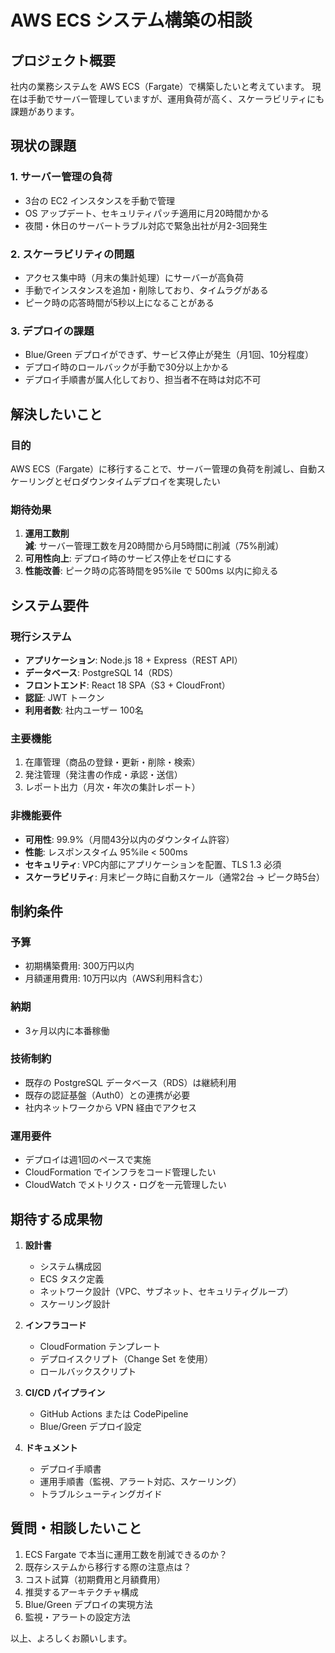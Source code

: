 # AWS ECS システム構築の相談

## プロジェクト概要

社内の業務システムを AWS ECS（Fargate）で構築したいと考えています。
現在は手動でサーバー管理していますが、運用負荷が高く、スケーラビリティにも課題があります。

## 現状の課題

### 1. サーバー管理の負荷
- 3台の EC2 インスタンスを手動で管理
- OS アップデート、セキュリティパッチ適用に月20時間かかる
- 夜間・休日のサーバートラブル対応で緊急出社が月2-3回発生

### 2. スケーラビリティの問題
- アクセス集中時（月末の集計処理）にサーバーが高負荷
- 手動でインスタンスを追加・削除しており、タイムラグがある
- ピーク時の応答時間が5秒以上になることがある

### 3. デプロイの課題
- Blue/Green デプロイができず、サービス停止が発生（月1回、10分程度）
- デプロイ時のロールバックが手動で30分以上かかる
- デプロイ手順書が属人化しており、担当者不在時は対応不可

## 解決したいこと

### 目的
AWS ECS（Fargate）に移行することで、サーバー管理の負荷を削減し、自動スケーリングとゼロダウンタイムデプロイを実現したい

### 期待効果
1. **運用工数削減**: サーバー管理工数を月20時間から月5時間に削減（75%削減）
2. **可用性向上**: デプロイ時のサービス停止をゼロにする
3. **性能改善**: ピーク時の応答時間を95%ile で 500ms 以内に抑える

## システム要件

### 現行システム
- **アプリケーション**: Node.js 18 + Express（REST API）
- **データベース**: PostgreSQL 14（RDS）
- **フロントエンド**: React 18 SPA（S3 + CloudFront）
- **認証**: JWT トークン
- **利用者数**: 社内ユーザー 100名

### 主要機能
1. 在庫管理（商品の登録・更新・削除・検索）
2. 発注管理（発注書の作成・承認・送信）
3. レポート出力（月次・年次の集計レポート）

### 非機能要件
- **可用性**: 99.9%（月間43分以内のダウンタイム許容）
- **性能**: レスポンスタイム 95%ile < 500ms
- **セキュリティ**: VPC内部にアプリケーションを配置、TLS 1.3 必須
- **スケーラビリティ**: 月末ピーク時に自動スケール（通常2台 → ピーク時5台）

## 制約条件

### 予算
- 初期構築費用: 300万円以内
- 月額運用費用: 10万円以内（AWS利用料含む）

### 納期
- 3ヶ月以内に本番稼働

### 技術制約
- 既存の PostgreSQL データベース（RDS）は継続利用
- 既存の認証基盤（Auth0）との連携が必要
- 社内ネットワークから VPN 経由でアクセス

### 運用要件
- デプロイは週1回のペースで実施
- CloudFormation でインフラをコード管理したい
- CloudWatch でメトリクス・ログを一元管理したい

## 期待する成果物

1. **設計書**
   - システム構成図
   - ECS タスク定義
   - ネットワーク設計（VPC、サブネット、セキュリティグループ）
   - スケーリング設計

2. **インフラコード**
   - CloudFormation テンプレート
   - デプロイスクリプト（Change Set を使用）
   - ロールバックスクリプト

3. **CI/CD パイプライン**
   - GitHub Actions または CodePipeline
   - Blue/Green デプロイ設定

4. **ドキュメント**
   - デプロイ手順書
   - 運用手順書（監視、アラート対応、スケーリング）
   - トラブルシューティングガイド

## 質問・相談したいこと

1. ECS Fargate で本当に運用工数を削減できるのか？
2. 既存システムから移行する際の注意点は？
3. コスト試算（初期費用と月額費用）
4. 推奨するアーキテクチャ構成
5. Blue/Green デプロイの実現方法
6. 監視・アラートの設定方法

以上、よろしくお願いします。
